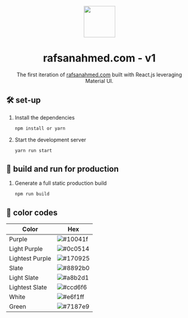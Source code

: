 <p align="center">
  <img src="https://raw.githubusercontent.com/rafsanahmed28/Rafsan/fedf59d0f267730f3d03527d6a24b3ae8bf20418/public/logo.svg", height = 85px, width=auto/>
</p>
<h1 align="center">
  rafsanahmed.com - v1
</h1>
<p align="center">
  The first iteration of <a href="https://rafsanahmed.com" target="_blank">rafsanahmed.com</a> built with React.js leveraging Material UI.
</p>

## 🛠 set-up

1. Install the dependencies

   ```sh
   npm install or yarn
   ```

2. Start the development server

   ```sh
   yarn run start
   ```

## 🚀 build and run for production

1. Generate a full static production build

   ```sh
   npm run build
   ```


## 🎨 color codes

| Color          | Hex                                                                |
| -------------- | ------------------------------------------------------------------ |
| Purple         | ![#10041f](https://placehold.co/100x25/10041f/ffffff?text=%2310041f) |
| Light Purple   | ![#0c0514](https://placehold.co/100x25/0c0514/ffffff?text=%230c0514) |
| Lightest Purple| ![#170925](https://placehold.co/100x25/170925/ffffff?text=%23170925) |
| Slate          | ![#8892b0](https://placehold.co/100x25/8892b0/000000?text=%238892b0) |
| Light Slate    | ![#a8b2d1](https://placehold.co/100x25/a8b2d1/000000?text=%23a8b2d1) |
| Lightest Slate | ![#ccd6f6](https://placehold.co/100x25/ccd6f6/000000?text=%23ccd6f6) |
| White          | ![#e6f1ff](https://placehold.co/100x25/e6f1ff/000000?text=%23e6f1ff) |
| Green          | ![#7187e9](https://placehold.co/100x25/7187e9/ffffff?text=%237187e9) |
